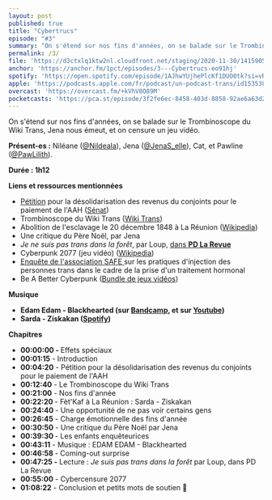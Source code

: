 ```yaml
---
layout: post
published: true
title: "Cybertrucs"
episode: "#3"
summary: "On s'étend sur nos fins d'années, on se balade sur le Trombinoscope du Wiki Trans, Jena nous émeut, et on censure un jeu vidéo."
permalink: /3/
file: 'https://d3ctxlq1ktw2nl.cloudfront.net/staging/2020-11-30/141590586-44100-2-fdced63d003a1.m4a'
anchor: 'https://anchor.fm/1pct/episodes/3---Cybertrucs-eo91hj'
spotify: 'https://open.spotify.com/episode/1AJhwYUjhePlcKf1DUO0tk?si=vRUaAE2nR1Wtml5nVdszLA'
apple: 'https://podcasts.apple.com/fr/podcast/un-podcast-trans/id1535381424'
overcast: 'https://overcast.fm/+kVhV8O89M'
pocketcasts: 'https://pca.st/episode/3f2fe6ec-8458-403d-8858-92ae6a63d2a5'
---
```

<p>On s'étend sur nos fins d'années, on se balade sur le Trombinoscope du Wiki Trans, Jena nous émeut, et on censure un jeu vidéo.</p>

<!--more-->

<p><strong>Présent-es :</strong> Niléane (<a href="https://twitter.com/Nildeala">@Nildeala</a>), Jena (<a href="https://twitter.com/JenaS_elle">@JenaS_elle</a>), Cat, et Pawline (<a href="https://twitter.com/PawLilith">@PawLilith</a>).</p>
<p><strong>Durée : 1h12</strong></p>
<p><strong>Liens et ressources mentionnées</strong></p>
<ul>
 <li><a href="https://petitions.senat.fr/initiatives/i-416">Pétition</a> pour la désolidarisation des revenus du conjoints pour le paiement de l'AAH (<a href="https://petitions.senat.fr/initiatives/i-416">Sénat</a>)</li>
 <li>Trombinoscope du Wiki Trans (<a href="https://wikitrans.co/modeles">Wiki Trans</a>)</li>
  <li>Abolition de l'esclavage le 20 décembre 1848 à La Réunion (<a href="https://fr.wikipedia.org/wiki/Esclavage_à_Bourbon">Wikipedia</a>)</li>
  <li>Une critique du Père Noël, par Jena</li>
  <li><em>Je ne suis pas trans dans la forêt</em>, par Loup, <a href="https://pdlarevue.wordpress.com/2020/04/29/je-suis-pas-trans-dans-la-foret/">dans <strong>PD La Revue</strong></a></li>
  <li>Cyberpunk 2077 (jeu vidéo) (<a href="https://fr.wikipedia.org/wiki/Cyberpunk_2077#Accueil_critique">Wikipedia</a>)</li>
  <li><a href="https://framaforms.org/enquete-sur-les-pratiques-dinjection-des-personnes-trans-dans-le-cadre-de-la-prise-dun-traitement-6">Enquête de l'association SAFE </a>sur les pratiques d'injection des personnes trans dans le cadre de la prise d'un traitement hormonal</li>
  <li>Be A Better Cyberpunk (<a href="https://itch.io/b/723/be-a-better-cyberpunk">Bundle de jeux vidéos</a>)</li>
</ul>
<p><strong>Musique</strong></p>
<ul>
  <li><strong>Edam Edam - Blackhearted (sur </strong><a href="https://edamedam.bandcamp.com/track/blackhearted"><strong>Bandcamp</strong></a><strong>, et sur </strong><a href="https://www.youtube.com/watch?v=0sozHzsdkbc"><strong>Youtube</strong></a><strong>)</strong></li>
  <li><strong>Sarda - Ziskakan (</strong><a href="https://open.spotify.com/track/6dVQp7DHOUaeQiCURcxNL1"><strong>Spotify</strong></a><strong>)</strong></li>
</ul>
<p><strong>Chapitres</strong></p>
<ul>
  <li><strong>00:00:00 - </strong>Effets spéciaux</li>
  <li><strong>00:01:15</strong> - Introduction</li>
  <li><strong>00:04:20</strong> - Pétition pour la désolidarisation des revenus du conjoints pour le paiement de l'AAH</li>
  <li><strong>00:12:40</strong> - Le Trombinoscope du Wiki Trans</li>
  <li><strong>00:21:00</strong> - Nos fins d'année</li>
  <li><strong>00:22:20 </strong>- Fèt'Kaf à La Réunion : Sarda - Ziskakan</li>
  <li><strong>00:24:40 </strong>- Une opportunité de ne pas voir certains gens</li>
  <li><strong>00:26:45</strong> - Charge émotionnelle des fins d'année</li>
  <li><strong>00:30:50</strong> - Une critique du Père Noël par Jena</li>
  <li><strong>00:39:30 </strong>- Les enfants enquêteurices</li>
  <li><strong>00:43:11</strong> - Musique : EDAM EDAM - Blackhearted</li>
  <li><strong>00:46:58 </strong>- Coming-out surprise</li>
  <li><strong>00:47:25 -</strong> Lecture : <em>Je suis pas trans dans la forêt</em> par Loup, dans PD La Revue</li>
  <li><strong>00:55:00</strong> - Cybercensure 2077</li>
  <li><strong>01:08:22</strong> - Conclusion et petits mots de soutien 💜</li>
</ul>
